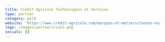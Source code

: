 ```yaml
---
title: Crédit Agricole Technologies et Services
type: partner
category: gold
website: 'https://www.credit-agricole.com/marques-et-metiers/toutes-nos-marques/credit-agricole-technologies-et-services/'
logo: /images/partners/cats.png
socials: []
---
```


